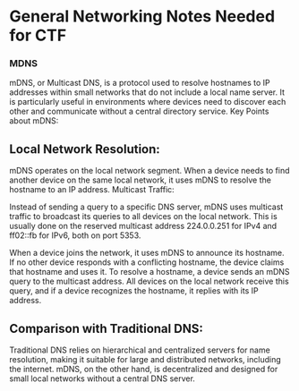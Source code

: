 # General Networking Notes Needed for CTF


### MDNS

mDNS, or Multicast DNS, is a protocol used to resolve hostnames to IP addresses within small networks that do not include a local name server. It is particularly useful in environments where devices need to discover each other and communicate without a central directory service.
Key Points about mDNS:

## Local Network Resolution:

mDNS operates on the local network segment. When a device needs to find another device on the same local network, it uses mDNS to resolve the hostname to an IP address.
Multicast Traffic:

Instead of sending a query to a specific DNS server, mDNS uses multicast traffic to broadcast its queries to all devices on the local network. This is usually done on the reserved multicast address 224.0.0.251 for IPv4 and ff02::fb for IPv6, both on port 5353.

When a device joins the network, it uses mDNS to announce its hostname. If no other device responds with a conflicting hostname, the device claims that hostname and uses it.
To resolve a hostname, a device sends an mDNS query to the multicast address. All devices on the local network receive this query, and if a device recognizes the hostname, it replies with its IP address.

## Comparison with Traditional DNS:

Traditional DNS relies on hierarchical and centralized servers for name resolution, making it suitable for large and distributed networks, including the internet.
mDNS, on the other hand, is decentralized and designed for small local networks without a central DNS server.



